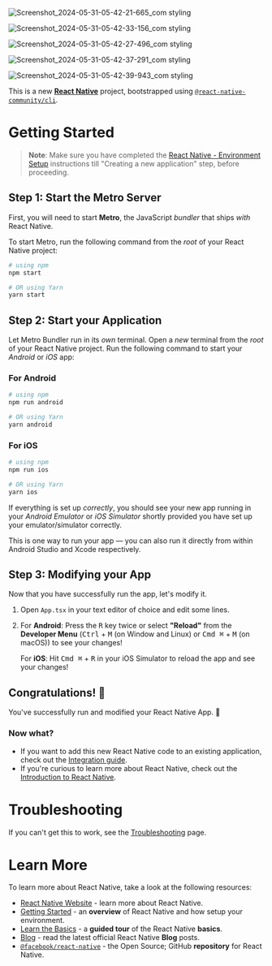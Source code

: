 ![Screenshot_2024-05-31-05-42-21-665_com styling](https://github.com/26081yogesh/Learning_RN_Marvel_DC_UI/assets/108536566/172beb20-259d-43b1-8fb7-fa256420c43c)




![Screenshot_2024-05-31-05-42-33-156_com styling](https://github.com/26081yogesh/Learning_RN_Marvel_DC_UI/assets/108536566/d810c012-3d6e-42ad-aacb-0f817c847cac)




![Screenshot_2024-05-31-05-42-27-496_com styling](https://github.com/26081yogesh/Learning_RN_Marvel_DC_UI/assets/108536566/38c8e22d-84a0-4128-9dec-f967236fa90d)




![Screenshot_2024-05-31-05-42-37-291_com styling](https://github.com/26081yogesh/Learning_RN_Marvel_DC_UI/assets/108536566/0d6df238-ce7d-461a-8941-e184dfed81ae)




![Screenshot_2024-05-31-05-42-39-943_com styling](https://github.com/26081yogesh/Learning_RN_Marvel_DC_UI/assets/108536566/594571ef-82c1-4180-9de6-58ff54ac09fc)




This is a new [**React Native**](https://reactnative.dev) project, bootstrapped using [`@react-native-community/cli`](https://github.com/react-native-community/cli).

# Getting Started

>**Note**: Make sure you have completed the [React Native - Environment Setup](https://reactnative.dev/docs/environment-setup) instructions till "Creating a new application" step, before proceeding.

## Step 1: Start the Metro Server

First, you will need to start **Metro**, the JavaScript _bundler_ that ships _with_ React Native.

To start Metro, run the following command from the _root_ of your React Native project:

```bash
# using npm
npm start

# OR using Yarn
yarn start
```

## Step 2: Start your Application

Let Metro Bundler run in its _own_ terminal. Open a _new_ terminal from the _root_ of your React Native project. Run the following command to start your _Android_ or _iOS_ app:

### For Android

```bash
# using npm
npm run android

# OR using Yarn
yarn android
```

### For iOS

```bash
# using npm
npm run ios

# OR using Yarn
yarn ios
```

If everything is set up _correctly_, you should see your new app running in your _Android Emulator_ or _iOS Simulator_ shortly provided you have set up your emulator/simulator correctly.

This is one way to run your app — you can also run it directly from within Android Studio and Xcode respectively.

## Step 3: Modifying your App

Now that you have successfully run the app, let's modify it.

1. Open `App.tsx` in your text editor of choice and edit some lines.
2. For **Android**: Press the <kbd>R</kbd> key twice or select **"Reload"** from the **Developer Menu** (<kbd>Ctrl</kbd> + <kbd>M</kbd> (on Window and Linux) or <kbd>Cmd ⌘</kbd> + <kbd>M</kbd> (on macOS)) to see your changes!

   For **iOS**: Hit <kbd>Cmd ⌘</kbd> + <kbd>R</kbd> in your iOS Simulator to reload the app and see your changes!

## Congratulations! :tada:

You've successfully run and modified your React Native App. :partying_face:

### Now what?

- If you want to add this new React Native code to an existing application, check out the [Integration guide](https://reactnative.dev/docs/integration-with-existing-apps).
- If you're curious to learn more about React Native, check out the [Introduction to React Native](https://reactnative.dev/docs/getting-started).

# Troubleshooting

If you can't get this to work, see the [Troubleshooting](https://reactnative.dev/docs/troubleshooting) page.

# Learn More

To learn more about React Native, take a look at the following resources:

- [React Native Website](https://reactnative.dev) - learn more about React Native.
- [Getting Started](https://reactnative.dev/docs/environment-setup) - an **overview** of React Native and how setup your environment.
- [Learn the Basics](https://reactnative.dev/docs/getting-started) - a **guided tour** of the React Native **basics**.
- [Blog](https://reactnative.dev/blog) - read the latest official React Native **Blog** posts.
- [`@facebook/react-native`](https://github.com/facebook/react-native) - the Open Source; GitHub **repository** for React Native.
